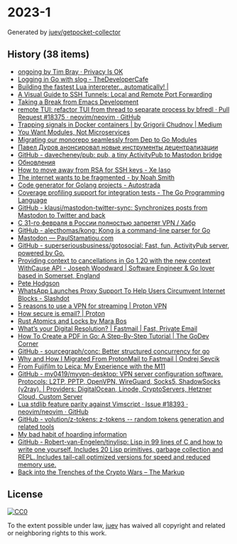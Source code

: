 # 2023-1

Generated by [juev/getpocket-collector](https://github.com/juev/getpocket-collector)

## History (38 items)

- [ongoing by Tim Bray · Privacy Is OK](https://www.tbray.org/ongoing/When/202x/2022/12/29/Privacy-is-OK)
- [Logging in Go with slog - TheDeveloperCafe](https://thedevelopercafe.com/articles/logging-in-go-with-slog-a7bb489755c2)
- [Building the fastest Lua interpreter.. automatically! |](https://sillycross.github.io/2022/11/22/2022-11-22/)
- [A Visual Guide to SSH Tunnels: Local and Remote Port Forwarding](https://iximiuz.com/en/posts/ssh-tunnels/)
- [Taking a Break from Emacs Development](https://amodernist.com/texts/break.html)
- [remote TUI: refactor TUI from thread to separate process by bfredl · Pull Request #18375 · neovim/neovim · GitHub](https://github.com/neovim/neovim/pull/18375)
- [Trapping signals in Docker containers | by Grigorii Chudnov | Medium](https://medium.com/@gchudnov/trapping-signals-in-docker-containers-7a57fdda7d86)
- [You Want Modules, Not Microservices](http://blogs.newardassociates.com/blog/2023/you-want-modules-not-microservices.html)
- [Migrating our monorepo seamlessly from Dep to Go Modules](https://monzo.com/blog/2022/09/29/migrating-our-monorepo-seamlessly-from-dep-to-go-modules/)
- [Павел Дуров анонсировал новые инструменты децентрализации](https://kod.ru/paviel-durov-anons-decentralization)
- [GitHub - davecheney/pub: pub, a tiny ActivityPub to Mastodon bridge](https://github.com/davecheney/pub)
- [Обновления](https://grishaev.me/no-update/)
- [How to move away from RSA for SSH keys - Xe Iaso](https://xeiaso.net/blog/move-away-rsa-ssh)
- [The internet wants to be fragmented - by Noah Smith](https://www.noahpinion.blog/p/the-internet-wants-to-be-fragmented)
- [Code generator for Golang projects - Autostrada](https://autostrada.dev)
- [Coverage profiling support for integration tests - The Go Programming Language](https://go.dev/testing/coverage/)
- [GitHub - klausi/mastodon-twitter-sync: Synchronizes posts from Mastodon to Twitter and back](https://github.com/klausi/mastodon-twitter-sync)
- [С 31-го февраля в России полностью запретят VPN / Хабр](https://habr.com/ru/companies/amnezia/articles/709108/)
- [GitHub - alecthomas/kong: Kong is a command-line parser for Go](https://github.com/alecthomas/kong)
- [Mastodon — PaulStamatiou.com](https://paulstamatiou.com/mastodon/)
- [GitHub - superseriousbusiness/gotosocial: Fast, fun, ActivityPub server, powered by Go.](https://github.com/superseriousbusiness/gotosocial)
- [Providing context to cancellations in Go 1.20 with the new context WithCause API - Joseph Woodward | Software Engineer & Go lover based in Somerset, England](https://josephwoodward.co.uk/2023/01/context-cancellation-cause-with-cancel-cause)
- [Pete Hodgson](https://blog.thepete.net/blog/2019/05/10/6-practices-for-effective-pull-requests/)
- [WhatsApp Launches Proxy Support To Help Users Circumvent Internet Blocks - Slashdot](https://yro.slashdot.org/story/23/01/05/168248/whatsapp-launches-proxy-support-to-help-users-circumvent-internet-blocks)
- [5 reasons to use a VPN for streaming | Proton VPN](https://protonvpn.com/blog/reasons-to-use-vpn-for-streaming/)
- [How secure is email? | Proton](https://proton.me/blog/how-secure-is-email)
- [Rust Atomics and Locks by Mara Bos](https://marabos.nl/atomics/)
- [What’s your Digital Resolution? | Fastmail | Fast, Private Email](https://www.fastmail.com/blog/digital-resolution-2023/)
- [How To Create a PDF in Go: A Step-By-Step Tutorial | The GoDev Corner](https://medium.com/the-godev-corner/how-to-create-a-pdf-in-go-157355429a94)
- [GitHub - sourcegraph/conc: Better structured concurrency for go](https://github.com/sourcegraph/conc)
- [Why and How I Migrated From ProtonMail to Fastmail | Ondrej Sevcik](https://ondrejsevcik.com/blog/migrating-from-protonmail-to-fastmail)
- [From Fujifilm to Leica: My Experience with the M11](https://arslan.io/2023/01/06/from-fujifilm-to-leica-my-experience-with-the-m11/)
- [GitHub - my0419/myvpn-desktop: VPN server configuration software. Protocols: L2TP, PPTP, OpenVPN, WireGuard, Socks5, ShadowSocks (v2ray). | Providers: DigitalOcean, Linode, CryptoServers, Hetzner Cloud, Custom Server](https://github.com/my0419/myvpn-desktop)
- [Lua stdlib feature parity against Vimscript · Issue #18393 · neovim/neovim · GitHub](https://github.com/neovim/neovim/issues/18393)
- [GitHub - volution/z-tokens: z-tokens -- random tokens generation and related tools](https://github.com/volution/z-tokens)
- [My bad habit of hoarding information](https://andreisurugiu.com/blog/bad-habit)
- [GitHub - Robert-van-Engelen/tinylisp: Lisp in 99 lines of C and how to write one yourself. Includes 20 Lisp primitives, garbage collection and REPL. Includes tail-call optimized versions for speed and reduced memory use.](https://github.com/Robert-van-Engelen/tinylisp)
- [Back into the Trenches of the Crypto Wars – The Markup](https://themarkup.org/hello-world/2023/01/07/back-into-the-trenches-of-the-crypto-wars)

## License

[![CC0](https://mirrors.creativecommons.org/presskit/buttons/88x31/svg/cc-zero.svg)](https://creativecommons.org/publicdomain/zero/1.0/)

To the extent possible under law, [juev](https://github.com/juev) has waived all copyright and related or neighboring rights to this work.
